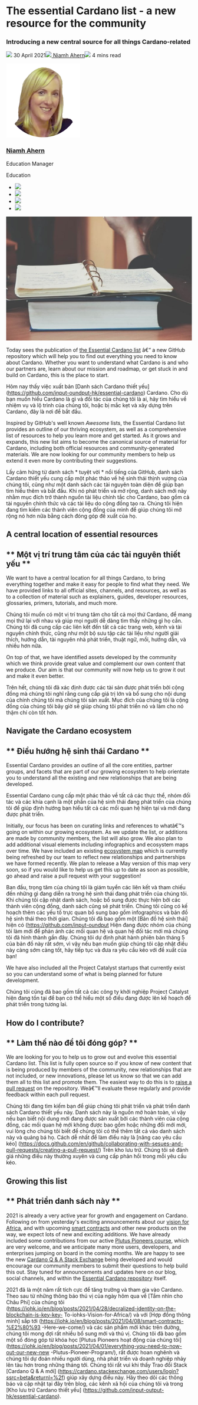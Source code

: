 # The essential Cardano list - a new resource for the community
### **Introducing a new central source for all things Cardano-related**
![](img/2021-04-30-the-essential-cardano-list-a-new-resource-for-the-community.002.png) 30 April 2021![](img/2021-04-30-the-essential-cardano-list-a-new-resource-for-the-community.002.png)[ Niamh Ahern](tmp//en/blog/authors/niamh-ahern/page-1/)![](img/2021-04-30-the-essential-cardano-list-a-new-resource-for-the-community.003.png) 4 mins read

![Niamh Ahern](img/2021-04-30-the-essential-cardano-list-a-new-resource-for-the-community.004.png)[](tmp//en/blog/authors/niamh-ahern/page-1/)
### [**Niamh Ahern**](tmp//en/blog/authors/niamh-ahern/page-1/)
Education Manager

Education

- ![](img/2021-04-30-the-essential-cardano-list-a-new-resource-for-the-community.005.png)[](mailto:niamh.ahern@iohk.io "Email")
- ![](img/2021-04-30-the-essential-cardano-list-a-new-resource-for-the-community.006.png)[](https://www.linkedin.com/in/niamh-ahern-67849949/ "LinkedIn")
- ![](img/2021-04-30-the-essential-cardano-list-a-new-resource-for-the-community.007.png)[](https://twitter.com/nahern_iohk?lang=en "Twitter")
- ![](img/2021-04-30-the-essential-cardano-list-a-new-resource-for-the-community.008.png)[](https://github.com/nahern "GitHub")

![The essential Cardano list - a new resource for the community](img/2021-04-30-the-essential-cardano-list-a-new-resource-for-the-community.009.jpeg)

Today sees the publication of [the Essential Cardano list](https://github.com/input-output-hk/essential-cardano) â€“ a new GitHub repository which will help you to find out everything you need to know about Cardano. Whether you want to understand what Cardano is and who our partners are, learn about our mission and roadmap, or get stuck in and build on Cardano, this is the place to start.

Hôm nay thấy việc xuất bản [Danh sách Cardano thiết yếu] (https://github.com/input-oundput-hk/essential-cardano)
Cardano.
Cho dù bạn muốn hiểu Cardano là gì và đối tác của chúng tôi là ai, hãy tìm hiểu về nhiệm vụ và lộ trình của chúng tôi, hoặc bị mắc kẹt và xây dựng trên Cardano, đây là nơi để bắt đầu.

Inspired by GitHub's well known *Awesome* lists, the Essential Cardano list provides an outline of our thriving ecosystem, as well as a comprehensive list of resources to help you learn more and get started. As it grows and expands, this new list aims to become the canonical source of material for Cardano, including both official resources and community-generated materials. We are now looking for our community members to help us extend it even more by contributing their suggestions.

Lấy cảm hứng từ danh sách * tuyệt vời * nổi tiếng của GitHub, danh sách Cardano thiết yếu cung cấp một phác thảo về hệ sinh thái thịnh vượng của chúng tôi, cũng như một danh sách các tài nguyên toàn diện để giúp bạn tìm hiểu thêm và bắt đầu.
Khi nó phát triển và mở rộng, danh sách mới này nhằm mục đích trở thành nguồn tài liệu chính tắc cho Cardano, bao gồm cả tài nguyên chính thức và các tài liệu do cộng đồng tạo ra.
Chúng tôi hiện đang tìm kiếm các thành viên cộng đồng của mình để giúp chúng tôi mở rộng nó hơn nữa bằng cách đóng góp đề xuất của họ.

## **A central location of essential resources**

## ** Một vị trí trung tâm của các tài nguyên thiết yếu **

We want to have a central location for all things Cardano, to bring everything together and make it easy for people to find what they need. We have provided links to all official sites, channels, and resources, as well as to a collection of material such as explainers, guides, developer resources, glossaries, primers, tutorials, and much more.

Chúng tôi muốn có một vị trí trung tâm cho tất cả mọi thứ Cardano, để mang mọi thứ lại với nhau và giúp mọi người dễ dàng tìm thấy những gì họ cần.
Chúng tôi đã cung cấp các liên kết đến tất cả các trang web, kênh và tài nguyên chính thức, cũng như một bộ sưu tập các tài liệu như người giải thích, hướng dẫn, tài nguyên nhà phát triển, thuật ngữ, mồi, hướng dẫn, và nhiều hơn nữa.

On top of that, we have identified assets developed by the community which we think provide great value and complement our own content that we produce. Our aim is that our community will now help us to grow it out and make it even better.

Trên hết, chúng tôi đã xác định được các tài sản được phát triển bởi cộng đồng mà chúng tôi nghĩ rằng cung cấp giá trị lớn và bổ sung cho nội dung của chính chúng tôi mà chúng tôi sản xuất.
Mục đích của chúng tôi là cộng đồng của chúng tôi bây giờ sẽ giúp chúng tôi phát triển nó và làm cho nó thậm chí còn tốt hơn.

## **Navigate the Cardano ecosystem**

## ** Điều hướng hệ sinh thái Cardano **

Essential Cardano provides an outline of all the core entities, partner groups, and facets that are part of our growing ecosystem to help orientate you to understand all the existing and new relationships that are being developed. 

Essential Cardano cung cấp một phác thảo về tất cả các thực thể, nhóm đối tác và các khía cạnh là một phần của hệ sinh thái đang phát triển của chúng tôi để giúp định hướng bạn hiểu tất cả các mối quan hệ hiện tại và mới đang được phát triển.

Initially, our focus has been on curating links and references to whatâ€™s going on within our growing ecosystem. As we update the list, or additions are made by community members, the list will also grow. We also plan to add additional visual elements including infographics and ecosystem maps over time. We have included an existing [ecosystem map](https://github.com/input-output-hk/essential-cardano/blob/main/essential-cardano-list.md#navigate-the-cardano-ecosystem) which is currently being refreshed by our team to reflect new relationships and partnerships we have formed recently. We plan to release a May version of this map very soon, so if you would like to help us get this up to date as soon as possible, go ahead and raise a pull request with your suggestion! 

Ban đầu, trọng tâm của chúng tôi là giám tuyển các liên kết và tham chiếu đến những gì đang diễn ra trong hệ sinh thái đang phát triển của chúng tôi.
Khi chúng tôi cập nhật danh sách, hoặc bổ sung được thực hiện bởi các thành viên cộng đồng, danh sách cũng sẽ phát triển.
Chúng tôi cũng có kế hoạch thêm các yếu tố trực quan bổ sung bao gồm infographics và bản đồ hệ sinh thái theo thời gian.
Chúng tôi đã bao gồm một [Bản đồ hệ sinh thái] hiện có (https://github.com/input-oundput
Hiện đang được nhóm của chúng tôi làm mới để phản ánh các mối quan hệ và quan hệ đối tác mới mà chúng tôi đã hình thành gần đây.
Chúng tôi dự định phát hành phiên bản tháng 5 của bản đồ này rất sớm, vì vậy nếu bạn muốn giúp chúng tôi cập nhật điều này càng sớm càng tốt, hãy tiếp tục và đưa ra yêu cầu kéo với đề xuất của bạn!

We have also included all the Project Catalyst startups that currently exist so you can understand some of what is being planned for future development. 

Chúng tôi cũng đã bao gồm tất cả các công ty khởi nghiệp Project Catalyst hiện đang tồn tại để bạn có thể hiểu một số điều đang được lên kế hoạch để phát triển trong tương lai.

## **How do I contribute?**

## ** Làm thế nào để tôi đóng góp? **

We are looking for you to help us to grow out and evolve this essential Cardano list. This list is fully open source so if you know of new content that is being produced by members of the community, new relationships that are not included, or new innovations, please let us know so that we can add them all to this list and promote them. The easiest way to do this is to [raise a pull request](https://docs.github.com/en/github/collaborating-with-issues-and-pull-requests/creating-a-pull-request/) on the repository. Weâ€™ll evaluate these regularly and provide feedback within each pull request.

Chúng tôi đang tìm kiếm bạn để giúp chúng tôi phát triển và phát triển danh sách Cardano thiết yếu này.
Danh sách này là nguồn mở hoàn toàn, vì vậy nếu bạn biết nội dung mới đang được sản xuất bởi các thành viên của cộng đồng, các mối quan hệ mới không được bao gồm hoặc những đổi mới mới, vui lòng cho chúng tôi biết để chúng tôi có thể thêm tất cả vào danh sách này và quảng bá
họ.
Cách dễ nhất để làm điều này là [nâng cao yêu cầu kéo] (https://docs.github.com/en/github/collaborating-with-sesues-and-pull-requests/creating-a-pull-request/)
Trên kho lưu trữ.
Chúng tôi sẽ đánh giá những điều này thường xuyên và cung cấp phản hồi trong mỗi yêu cầu kéo.

## **Growing this list**

## ** Phát triển danh sách này **

2021 is already a very active year for growth and engagement on Cardano. Following on from yesterday's exciting announcements about our [vision for Africa](https://iohk.io/en/blog/posts/2021/04/28/decentralized-identity-on-the-blockchain-is-the-key-to-iohks-vision-for-africa/), and with upcoming [smart contracts](https://iohk.io/en/blog/posts/2021/04/08/smart-contracts-%E2%80%93-here-we-come/) and other new products on the way, we expect lots of new and exciting additions. We have already included some contributions from our active [Plutus Pioneers course](https://iohk.io/en/blog/posts/2021/04/01/everything-you-need-to-know-about-our-new-plutus-pioneer-program/), which are very welcome, and we anticipate many more users, developers, and enterprises jumping on board in the coming months. We are happy to see the new [Cardano Q & A Stack Exchange](https://cardano.stackexchange.com/users/login?ssrc=beta&returnurl=%2f) being developed and would encourage our community members to submit their questions to help build this out. Stay tuned for announcements and updates here on our blog, social channels, and within the [Essential Cardano repository](https://github.com/input-output-hk/essential-cardano) itself.

2021 đã là một năm rất tích cực để tăng trưởng và tham gia vào Cardano. Theo sau từ những thông báo thú vị của ngày hôm qua về [Tầm nhìn cho Châu Phi] của chúng tôi (https://iohk.io/en/blog/posts/2021/04/28/decralized-identity-on-the-blockchain-is-key-key- To-iohks-Vision-for-Africa/) và với [Hợp đồng thông minh] sắp tới (https://iohk.io/en/blog/posts/2021/04/08/smart-contracts-%E2%80%93 -Here-we-come/) và các sản phẩm mới khác trên đường, chúng tôi mong đợi rất nhiều bổ sung mới và thú vị. Chúng tôi đã bao gồm một số đóng góp từ khóa học [Plutus Pioneers hoạt động của chúng tôi] (https://iohk.io/en/blog/posts/2021/04/01/everything-you-need-to-now-out-our-new-new -Plutus-Pioneer-Program/), rất được hoan nghênh và chúng tôi dự đoán nhiều người dùng, nhà phát triển và doanh nghiệp nhảy lên tàu hơn trong những tháng tới. Chúng tôi rất vui khi thấy Trao đổi Stack [Cardano Q & A mới] (https://cardano.stackexchange.com/users/login?ssrc=beta&returnl=%2f) giúp xây dựng điều này. Hãy theo dõi các thông báo và cập nhật tại đây trên blog, các kênh xã hội của chúng tôi và trong [Kho lưu trữ Cardano thiết yếu] (https://github.com/input-output-hk/essential-cardano).

